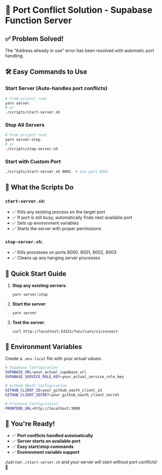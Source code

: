# 🚀 Port Conflict Solution - Supabase Function Server

## ✅ **Problem Solved!**

The "Address already in use" error has been resolved with automatic port handling.

## 🛠️ **Easy Commands to Use**

### **Start Server (Auto-handles port conflicts)**

```bash
# From project root
yarn server
# or
./scripts/start-server.sh
```

### **Stop All Servers**

```bash
# From project root
yarn server:stop
# or
./scripts/stop-server.sh
```

### **Start with Custom Port**

```bash
./scripts/start-server.sh 8001  # Use port 8001
```

## 🎯 **What the Scripts Do**

### `start-server.sh`:

- ✅ Kills any existing process on the target port
- ✅ If port is still busy, automatically finds next available port
- ✅ Sets up environment variables
- ✅ Starts the server with proper permissions

### `stop-server.sh`:

- ✅ Kills processes on ports 8000, 8001, 8002, 8003
- ✅ Cleans up any hanging server processes

## 🚀 **Quick Start Guide**

1. **Stop any existing servers**:

   ```bash
   yarn server:stop
   ```

2. **Start the server**:

   ```bash
   yarn server
   ```

3. **Test the server**:
   ```bash
   curl http://localhost:54321/functions/v1/connect
   ```

## 🔧 **Environment Variables**

Create a `.env.local` file with your actual values:

```bash
# Supabase Configuration
SUPABASE_URL=your_actual_supabase_url
SUPABASE_SERVICE_ROLE_KEY=your_actual_service_role_key

# GitHub OAuth Configuration
GITHUB_CLIENT_ID=your_github_oauth_client_id
GITHUB_CLIENT_SECRET=your_github_oauth_client_secret

# Frontend Configuration
FRONTEND_URL=http://localhost:3000
```

## 🎉 **You're Ready!**

- ✅ **Port conflicts handled automatically**
- ✅ **Server starts on available port**
- ✅ **Easy start/stop commands**
- ✅ **Environment variable support**

Just run `./start-server.sh` and your server will start without port conflicts! 🚀
